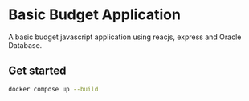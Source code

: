 # Basic Budget Application
A basic budget javascript application using reacjs, express and Oracle Database.

## Get started

``` bash
docker compose up --build
```